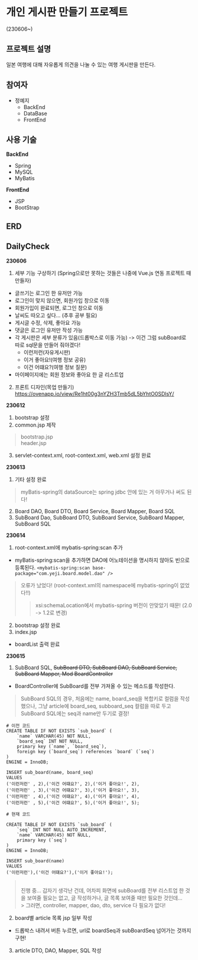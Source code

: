 # 개인 게시판 만들기 프로젝트
(230606~) <br>
## 프로젝트 설명
일본 여행에 대해 자유롭게 의견을 나눌 수 있는 여행 게시판을 만든다.
## 참여자
- 정예지
  - BackEnd
  - DataBase
  - FrontEnd
## 사용 기술
**BackEnd** <br>
- Spring
- MySQL
- MyBatis <br>

**FrontEnd** <br>
- JSP
- BootStrap

## ERD

## DailyCheck
**230606** <br>
1. 세부 기능 구상하기 (Spring으로만 못하는 것들은 나중에 Vue.js 연동 프로젝트 때 만들자)
  - 글쓰기는 로그인 한 유저만 가능
  - 로그인이 맞지 않으면, 회원가입 창으로 이동
  - 회원가입이 완료되면, 로그인 창으로 이동
  - 날씨도 따오고 싶다... (추후 공부 필요)
  - 게시글 수정, 삭제, 좋아요 가능
  - 댓글은 로그인 유저만 작성 가능
  - 각 게시판은 세부 분류가 있음(드롭박스로 이동 가능) -> 이건 그럼 subBoard로 따로 sql문을 만들어 줘야겠다!
    - 이런저런(자유게시판)
    - 이거 좋아요!(여행 정보 공유)
    - 이건 어떄요?(여행 정보 질문)
  - 마이페이지에는 회원 정보와 좋아요 한 글 리스트업

2. 프론트 디자인(목업 만들기)
https://ovenapp.io/view/Re1ht00g3nYZH3Tmb5dL5bYhtO0SDlsY/

**230612**<br>
1. bootstrap 설정
2. common.jsp 제작
> bootstrap.jsp <br>
> header.jsp
3. servlet-context.xml, root-context.xml, web.xml 설정 완료

**230613** <br>
1. 기타 설정 완료
  > myBatis-spring의 dataSource는 spring jdbc 안에 있는 거 아무거나 써도 된다!
2. Board DAO, Board DTO, Board Service, Board Mapper, Board SQL
3. SubBoard Dao, SubBoard DTO, SubBoard Service, SubBoard Mapper, SubBoard SQL

**230614** <br>
1. root-context.xml에 mybatis-spring:scan 추가
  - myBatis-spring:scan을 추가하면 DAO에 어노테이션을 명시하지 않아도 빈으로 등록된다.
  ``` <mybatis-spring:scan base-package="com.yeji.board.model.dao" /> ```
  > 오류가 났었다! (root-context.xml의 namespace에 mybatis-spring이 없었다!!)
  >> xsi:schemaLocation에서 mybatis-spring 버전이 안맞았기 때문! (2.0 -> 1.2로 변경) <br>
2. bootstrap 설정 완료
3. index.jsp
- boardList 출력 완료

**230615** <br>
1. SubBoard SQL, ~~SubBoard DTO, SubBoard DAO, SubBoard Service, SubBoard Mapper, Mod BoardController~~
- BoardController에 SubBoard를 전부 가져올 수 있는 메소드를 작성한다.
> SubBoard SQL의 경우, 처음에는 name, board_seq을 복합키로 컬럼을 작성했으나, 그냥 article에 board_seq, subboard_seq 컬럼을 따로 두고 SubBoard SQL에는 seq과 name만 두기로 결정!<br>
```
# 이전 코드
CREATE TABLE IF NOT EXISTS `sub_board` (
    `name` VARCHAR(45) NOT NULL,
    `board_seq` INT NOT NULL,
    primary key (`name`, `board_seq`),
    foreign key (`board_seq`) references `board` (`seq`)
)
ENGINE = InnoDB;

INSERT sub_board(name, board_seq)
VALUES
('이런저런' , 2),('이건 어떄요?', 2),('이거 좋아요!', 2),
('이런저런' , 3),('이건 어떄요?', 3),('이거 좋아요!', 3),
('이런저런' , 4),('이건 어떄요?', 4),('이거 좋아요!', 4),
('이런저런' , 5),('이건 어떄요?', 5),('이거 좋아요!', 5);
```
```
# 현재 코드

CREATE TABLE IF NOT EXISTS `sub_board` (
    `seq` INT NOT NULL AUTO_INCREMENT,
    `name` VARCHAR(45) NOT NULL,
    primary key (`seq`)
)
ENGINE = InnoDB;

INSERT sub_board(name)
VALUES
('이런저런'),('이건 어떄요?'),('이거 좋아요!');
```
> <br>
> 진행 중... 갑자기 생각난 건데, 어차피 화면에 subBoard를 전부 리스트업 한 것을 보여줄 필요는 없고, 글 작성하거나, 글 목록 보여줄 때만 필요한 것인데... <br>
>> 그러면, controller, mapper, dao, dto, service 다 필요가 없다! <br>
2. board별 article 목록 jsp 일부 작성
- 드롭박스 내려서 버튼 누르면, url로 boardSeq과 subBoardSeq 넘어가는 것까지 구현!
3. article DTO, DAO, Mapper, SQL 작성